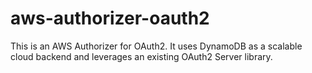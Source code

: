 # aws-authorizer-oauth2
This is an AWS Authorizer for OAuth2.  It uses DynamoDB as a scalable cloud backend and leverages an existing OAuth2 Server library.
